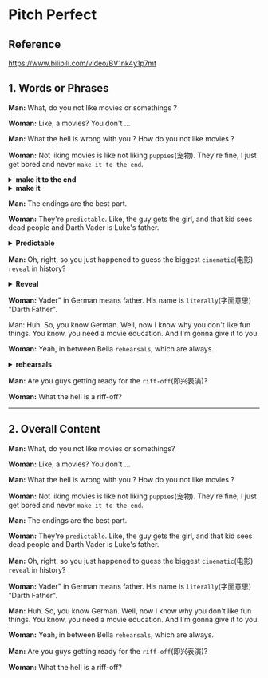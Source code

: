 # Pitch Perfect

## Reference

https://www.bilibili.com/video/BV1nk4y1p7mt

## 1. Words or Phrases

**Man:** What, do you not like movies or somethings ?

**Woman:** Like, a movies? You don't ...

**Man:**  What the hell is wrong with you ? How do you not like movies ?

**Woman:** Not liking movies is like not liking `puppies`(宠物). They're fine, I just get bored and
never `make it to the end`.


[//]: # (************************************)
<details>
<summary><b>make it to the end</b></summary>

**This phrase means to successfully reach or finish the final part of conclusion of somethind,
such as a movie, book, or event.**

**Example:**

1. I'm not sure if I'll `make it to the end` of the movie.
2. Reading a thousand-page novel can be challenging, but if you're determined, you'll `make it to the end` and enjoy the
   satisfying conclusionS.

<img src="./.images/1.test-3d74ce5dc7184cf6847206fe35888e30.png" width="400" height="200"/>

</details>

<details>
<summary><b>make it</b></summary>

**1. To arrive at or `attend`(参加) a `specified`(特定的) event or appointment.**

<img src="./.images/1.test-c5283a2668dc48acac7de7b058434434.png" width="400" height="200"/>

Example:

1. I have a meeting at 2 p.m, but I'm not sure if I can `make it` on time due to traffic.

**2. To achieve success or `accomplish`(实现) a goal.**

<img src="./.images/1.test-77c866ac5973408ba3d54bc1287f7135.png" width="400" height="200" />

Example:

1. After years of hard work, he finally `made it` as a successful actor in Hollywood.

**3. To survive or recover from a difficult situation.**

<img src="./.images/1.test-ce98a5a68e9444c7a80806a6a10c1e14.png" width="400" height="200"/>

Example:

1. `Despite`(尽管) the challenges, she managed to `make it through`(度过) the tough times with the support of her
   friends.

**Example in Movies**

<img src="./.images/1.test-e62c1569fabd41f6bf3a5a5c03168ff1.png" width="400" height="200"/>

<img src="./.images/1.test-4cfe772cded54ff3b739f8ad6a906f26.png" width="400" height="200"/>

<img src="./.images/1.test-e6801d3c37494c98ba41c7b8e3765748.png" width="400" height="200"/>


</details>

[//]: # (************************************)

**Man:** The endings are the best part.

**Woman:** They're `predictable`. Like, the guy gets the girl, and that kid sees dead people and Darth Vader is Luke's
father.

[//]: # (************************************)
<details>
<summary><b>Predictable</b></summary>

**If something is predictable, you know in advance that it will happen or what it will be like.**

Example:

1. The movie's plot was predictable, following the typical `romantic comedy formula`(烂漫戏剧公式) with a predictable
   ending.

**Example in Movies**

<img src="./.images/1.test-b5fd7bd3ab04439b8cac73718b820831.png" width="400" height="200"/>

</details>


[//]: # (*******************************888)

**Man:** Oh, right, so you just happened to guess the biggest `cinematic`(电影) `reveal` in history?

[//]: # (*******************************)
<details>
<summary><b>Reveal</b></summary>

**A reveal is the moment when a previously secret piece of information is made known.**

Example:

1. The movie had shocking reveal near the end, where the `true identify`(真实身份) of the `murderer`(凶手) was
   finally `revealed`.

**Example in Movies**

<img height="200" src="./.images/1.test-ef16a57e060c4bfc9ee81d3279cc8d11.png" width="400"/>

<img height="200" src="./.images/1.test-122b103c1f9e4947b4e54a5b1720a698.png" width="400"/>

</details>

[//]: # (*******************************)

**Woman:** Vader" in German means father. His name is `literally`(字面意思) "Darth Father".

Man: Huh. So, you know German. Well, now I know why you don't like fun things. You know, you need a movie education. And
I'm
gonna give it to you.

**Woman:** Yeah, in between Bella `rehearsals`, which are always.


[//]: # (*******************************)
<details>
<summary><b>rehearsals</b></summary>

**A rehearsal is the time that is spent practicing a play or piece of music in preparation for a public performance.**

<img height="200" src="./.images/1.test-4f4ecab6478b428991e342a230b95cae.png" width="400"/>

Example:

1. The band had several `rehearsals` to ensure that they played their songs `flawlessly`(完美地) during the `concert`(
   音乐会).
2. During the dance `rehearsal`, the `choreographer`(编舞者) provided feedback and made adjustments to improve the
   `overall`(整体的) performance.

Example in Movies:

<img height="200" src="./.images/1.test-bf2d00f419634043ae33726c3b97907f.png" width="400"/>

<img height="200" src="./.images/1.test-71fc629c264f4f0a99def07973abdb39.png" width="400"/>


</details>

[//]: # (*******************************)

**Man:** Are you guys getting ready for the `riff-off`(即兴表演)?

**Woman:** What the hell is a riff-off?


***

## 2. Overall Content

**Man:** What, do you not like movies or somethings?

**Woman:** Like, a movies? You don't ...

**Man:**  What the hell is wrong with you ? How do you not like movies ?

**Woman:** Not liking movies is like not liking `puppies`(宠物). They're fine, I just get bored and
never `make it to the end`.

**Man:** The endings are the best part.

**Woman:** They're `predictable`. Like, the guy gets the girl, and that kid sees dead people and Darth Vader is Luke's
father.

**Man:** Oh, right, so you just happened to guess the biggest `cinematic`(电影) `reveal` in history?

**Woman:** Vader" in German means father. His name is `literally`(字面意思) "Darth Father".

**Man:** Huh. So, you know German. Well, now I know why you don't like fun things. You know, you need a movie education.
And
I'm gonna give it to you.

**Woman:** Yeah, in between Bella `rehearsals`, which are always.

**Man:** Are you guys getting ready for the `riff-off`(即兴表演)?

**Woman:** What the hell is a riff-off?
